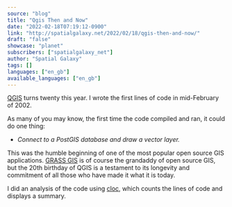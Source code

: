 ```yaml
---
source: "blog"
title: "Qgis Then and Now"
date: "2022-02-18T07:19:12-0900"
link: "http://spatialgalaxy.net/2022/02/18/qgis-then-and-now/"
draft: "false"
showcase: "planet"
subscribers: ["spatialgalaxy_net"]
author: "Spatial Galaxy"
tags: []
languages: ["en_gb"]
available_languages: ["en_gb"]
---
```


<p><a href="http://qgis.org">QGIS</a> turns twenty this year. I wrote the first lines of code in mid-February of 2002.</p>
<p>As many of you may know, the first time the code compiled and ran, it could do one thing:</p>
<ul>
<li><em>Connect to a PostGIS database and draw a vector layer.</em></li>
</ul>
<p>This was the humble beginning of one of the most popular open source GIS
applications. <a href="https://grass.osgeo.org/">GRASS GIS</a> is of course the grandaddy of open source GIS, but the 20th
birthday of QGIS is a testament to its longevity and commitment of all those
who have made it what it is today.</p>
<p>I did an analysis of the code using <a href="https://github.com/AlDanial/cloc">cloc</a>, which counts the lines of code and displays a summary.</p>
